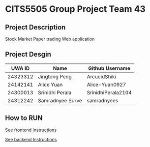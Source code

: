 # CITS5505 Group Project Team 43

## Project Description

Stock Market Paper trading Web application

## Project Desgin

| UWA ID | Name           | Github Username |
|--------|----------------|------------------|
| 24323312 | Jingtong Peng | ArcueidShiki |
| 24142141 | Alice Yuan    | Alice-Yuan0927 |
| 24300013 | Srinidhi Perala | SrinidhiPerala2104 |
| 24312242 | Samradnyee Surve | samradnyees |

## How to RUN

[See frontend Instructions](docs/StartFrontend.md)

[See backend Instructions](docs/StartBackend.md)
